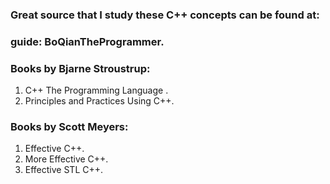 ### Great source that I study these C++ concepts can be found at:

### guide: BoQianTheProgrammer.

### Books by Bjarne Stroustrup: 
  1. C++ The Programming Language .
  2. Principles and Practices Using C++.

### Books by Scott Meyers:
  1. Effective C++.
  2. More Effective C++.
  3. Effective STL C++.
